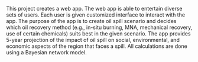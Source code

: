 This project creates a web app. The web app is able to entertain diverse sets of users. Each user is given customized interface to interact with the app. The purpose of the 
app is to create oil spill scenario and decides which oil recovery method (e.g., in-situ burning, MNA, mechanical recovery, use of certain chemicals) suits best in the given
scenario. The app provides 5-year projection of the impact of oil spill on social, environmental, and economic aspects of the region that faces a spill. All calculations are 
done using a Bayesian network model.
